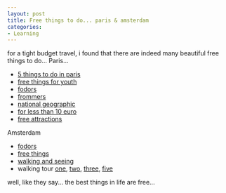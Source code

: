 ```yaml
---
layout: post
title: Free things to do... paris & amsterdam
categories:
- Learning
---
```



for a tight budget travel, i found that there are indeed many beautiful free things to do... Paris...

- [5 things to do in paris](http://gofrance.about.com/od/parisattractions/tp/freeparis.htm)
- [free things for youth](http://studenttravel.about.com/od/europestudenttravel/tp/free_paris.htm)
- [fodors](http://www.fodors.com/news/story_2065.html)
- [frommers](http://www.frommers.com/destinations/paris/0062020765.html)
- [national geographic](http://www.nationalgeographic.com/traveler/deals/freeparis0803.html)
- [for less than 10 euro](http://www.smartertravel.com/travel-advice/Insider-Paris-Five-things.html?id=14160)
- [free attractions](http://www.parislogue.com/free-paris/)

Amsterdam
- [fodors](http://www.fodors.com/news/story_1876.html)
- [free things](http://goamsterdam.about.com/od/whattodoinamsterdam/a/amsterdam_free.htm)
- [walking and seeing](http://www.virtualtourist.com/travel/Europe/Netherlands/Provincie_Noord_Holland/Amsterdam-463377/General_Tips-Amsterdam-Walking-BR-1.html)
- walking tour [one](http://www.frommers.com/destinations/amsterdam/0043020033.html), [two](http://www.frommers.com/destinations/amsterdam/0043020034.html), [three](http://www.frommers.com/destinations/amsterdam/0043020035.html), [five](http://www.frommers.com/destinations/amsterdam/0043020382.html)

well, like they say... the best things in life are free...
